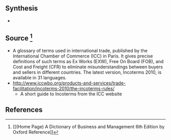 ## Synthesis
- 
## Source [^1]
- A glossary of terms used in international trade, published by the International Chamber of Commerce (ICC) in Paris. It gives precise definitions of such terms as Ex Works (EXW), Free On Board (FOB), and Cost and Freight (CFR) to eliminate misunderstandings between buyers and sellers in different countries. The latest version, Incoterms 2010, is available in 31 languages.
- http://www.iccwbo.org/products-and-services/trade-facilitation/incoterms-2010/the-incoterms-rules/
	- A short guide to Incoterms from the ICC website
## References

[^1]: [[(Home Page) A Dictionary of Business and Management 6th Edition by Oxford Reference]]